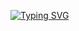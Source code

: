 [![Typing SVG](https://readme-typing-svg.herokuapp.com?font=Fira+Code&pause=1000&center=true&vCenter=true&width=435&lines=Hello!+%F0%9F%91%8B;I'm+Gemmuel+Dela+Pena)](https://git.io/typing-svg)

<!---
BulletOnli/BulletOnli is a ✨ special ✨ repository because its `README.md` (this file) appears on your GitHub profile.
You can click the Preview link to take a look at your changes.
--->
